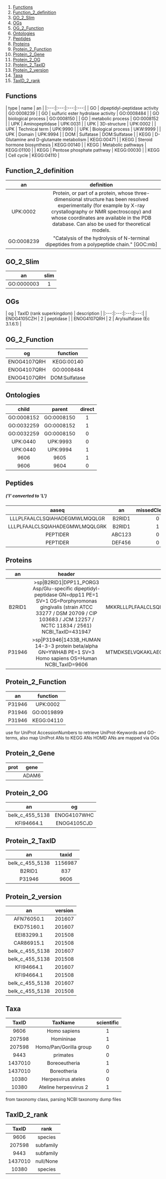 1. [Functions](#functions)
2. [Function_2_definition](#function_2_definition)
3. [GO_2_Slim](#go_2_slim)
4. [OGs](#ogs)
5. [OG_2_Function](#og_2_function)
6. [Ontologies](#ontologies)
7. [Peptides](#peptides)
8. [Proteins](#proteins)
9. [Protein_2_Function](#protein_2_function)
10. [Protein_2_Gene](#protein_2_gene)
11. [Protein_2_OG](#protein_2_og)
12. [Protein_2_TaxID](#protein_2_taxid)
13. [Protein_2_version](#protein_2_version)
14. [Taxa](#taxa)
15. [TaxID_2_rank](#taxid_2_rank)

## Functions
| type | name | an |
|:---:|:---:|:---:|:---:|
| GO | dipeptidyl-peptidase activity | GO:0008239 |
| GO | sulfuric ester hydrolase activity | GO:0008484 |
| GO | biological process | GO:0008150 |
| GO | metabolic process | GO:0008152 |
| UPK | Aminopeptidase | UPK:0031 |
| UPK | 3D-structure | UPK:0002 |
| UPK | Technical term | UPK:9990 |
| UPK | Biological process | UKW:9999 |
| UPK | Domain | UPK:9994 |
| DOM | Sulfatase | DOM:Sulfatase |
| KEGG | D-Glutamine and D-glutamate metabolism | KEGG:00471 |
| KEGG | Steroid hormone biosynthesis | KEGG:00140 |
| KEGG | Metabolic pathways | KEGG:01100 |
| KEGG | Pentose phosphate pathway | KEGG:00030 |
| KEGG | Cell cycle | KEGG:04110 |

## Function_2_definition
| an | definition |
|:---:|:---:|
| UPK:0002 | Protein, or part of a protein, whose three-dimensional structure has been resolved experimentally (for example by X-ray crystallography or NMR spectroscopy) and whose coordinates are available in the PDB database. Can also be used for theoretical models. |
| GO:0008239 | "Catalysis of the hydrolysis of N-terminal dipeptides from a polypeptide chain." [GOC:mb] |

## GO_2_Slim
| an | slim |
|:---:|:---:|
| GO:0000003 | 1 |

## OGs
| og | TaxID (rank superkingdom) | description |
|:---:|:---:|:---:|:---:|
| ENOG4105CZH | 2 | peptidase |
| ENOG4107QRH | 2 | Arylsulfatase (Ec 3.1.6.1) |

## OG_2_Function
| og | function |
|:---:|:---:|
|ENOG4107QRH | KEGG:00140 |
|ENOG4107QRH | GO:0008484 |
|ENOG4107QRH | DOM:Sulfatase |

## Ontologies
| child | parent | direct |
|:---:|:---:|:---:|
| GO:0008152 | GO:0008150 | 1 |
| GO:0032259 | GO:0008152 | 1 |
| GO:0032259 | GO:0008150 | 0 |
| UPK:0440 | UPK:9993 | 0 |
| UPK:0440 | UPK:9994 | 1 |
| 9606 | 9605 | 1 |
| 9606 | 9604 | 0 |

## Peptides
##### ('I' converted to 'L')
| aaseq | an | missedCleavages | length |
|:---:|:---:|:---:|:---:|
| LLLPLFAALCLSQIAHADEGMWLMQQLGR | B2RID1 | 0 | 29 |
| LLLPLFAALCLSQIAHADEGMWLMQQLGRK | B2RID1 | 1 | 30 |
| PEPTIDER | ABC123 | 0 | 8 |
| PEPTIDER | DEF456 | 0 | 8 |

## Proteins
| an | header | aaseq |
|:---:|:---:|:---:|
| B2RID1 | >sp\|B2RID1\|DPP11_PORG3 Asp/Glu-specific dipeptidyl-peptidase GN=dpp11 PE=1 SV=1 OS=Porphyromonas gingivalis (strain ATCC 33277 / DSM 20709 / CIP 103683 / JCM 12257 / NCTC 11834 / 2561) NCBI_TaxID=431947 | MKKRLLLPLFAALCLSQIAHADEGMWLMQQLGRKYAQMKERGLKMKEYDL... |
| P31946 | >sp\|P31946\|1433B_HUMAN 14-3-3 protein beta/alpha GN=YWHAB PE=1 SV=3 Homo sapiens OS=Human NCBI_TaxID=9606 | MTMDKSELVQKAKLAEQAERYDDMAAAMKAVTEQGHELSNEERNLLSVAY... |

## Protein_2_Function
| an | function |
|:---:|:---:|
| P31946 | UPK:0002 |
| P31946 | GO:0019899 |
| P31946 | KEGG:04110 |
use for UniProt AccessionNumbers to retrieve UniProt-Keywords and GO-terms, also map UniProt ANs to KEGG ANs
HOMD ANs are mapped via OGs

## Protein_2_Gene
| prot | gene |
|:---:|:---:|
|  | ADAM6 |


## Protein_2_OG
| an | og |
|:---:|:---:|
| belk_c_455_5138 | ENOG4107WHC |
| KFI94664.1 | ENOG4105CJD |

## Protein_2_TaxID
| an | taxid |
|:---:|:---:|
| belk_c_455_5138 | 1156987 |
| B2RID1 | 837 |
| P31946 | 9606 |

## Protein_2_version
| an | version |
|:---:|:---:|
| AFN76050.1 | 201607 |
| EKD75160.1 | 201607 |
| EEI83299.1 | 201508 |
| CAR86915.1 | 201508 |
| belk_c_455_5138 | 201607 |
| belk_c_455_5138 | 201508 |
| KFI94664.1 | 201607 |
| KFI94664.1 | 201508 |
| belk_c_455_5138 | 201607 |
| belk_c_455_5138 | 201508 |

## Taxa
| TaxID | TaxName | scientific
|:---:|:---:|:---:|
| 9606 | Homo sapiens | 1 |
| 207598 | Homininae | 1 |
| 207598 | Homo/Pan/Gorilla group | 0 |
| 9443 | primates | 0 |
| 1437010| Boreoeutheria | 1 |
| 1437010| Boreotheria | 0 |
| 10380 | Herpesvirus ateles | 0 |
| 10380 | Ateline herpesvirus 2 | 1 |
from taxonomy class, parsing NCBI taxonomy dump files

## TaxID_2_rank
| TaxID | rank |
|:---:|:---:|
| 9606 | species |
| 207598 | subfamily |
| 9443 | subfamily |
| 1437010 | null/None |
| 10380 | species |
